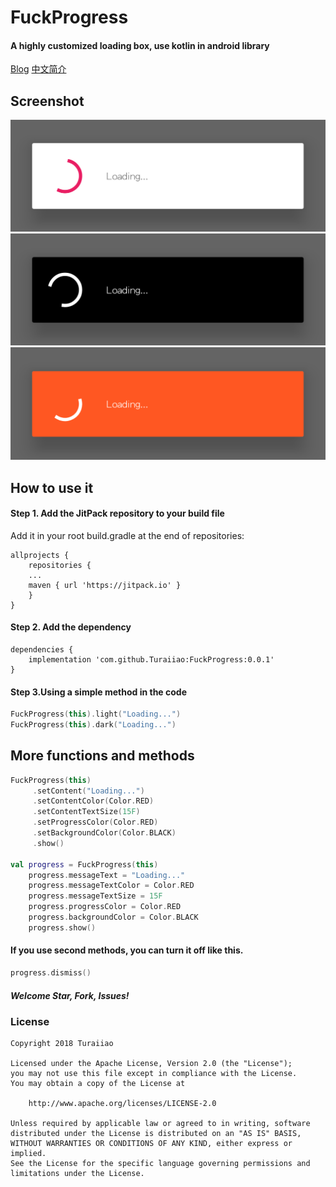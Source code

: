 # FuckProgress
#### A highly customized loading box, use kotlin in android library
[Blog](http://blog.xyiio.cn/)
[中文简介]()

##  Screenshot
![](https://github.com/Turaiiao/FuckProgress/blob/master/screenshot/Screenshot_2018-06-16-12-00-44-278_cn.xyiio.fuck.png)
![](https://github.com/Turaiiao/FuckProgress/blob/master/screenshot/Screenshot_2018-06-16-12-01-05-840_cn.xyiio.fuck.png)
![](https://github.com/Turaiiao/FuckProgress/blob/master/screenshot/Screenshot_2018-06-16-12-01-23-680_cn.xyiio.fuck.png)

## How to use it
#### Step 1. Add the JitPack repository to your build file
Add it in your root build.gradle at the end of repositories:
```
allprojects {
    repositories {
	...
	maven { url 'https://jitpack.io' }
    }
}
```
#### Step 2. Add the dependency
```
dependencies {
    implementation 'com.github.Turaiiao:FuckProgress:0.0.1'
}
```

#### Step 3.Using a simple method in the code
```kotlin
FuckProgress(this).light("Loading...")
FuckProgress(this).dark("Loading...")
```

## More functions and methods
```kotlin
FuckProgress(this)
     .setContent("Loading...")
     .setContentColor(Color.RED)
     .setContentTextSize(15F)
     .setProgressColor(Color.RED)
     .setBackgroundColor(Color.BLACK)
     .show()
     
val progress = FuckProgress(this)
    progress.messageText = "Loading..."
    progress.messageTextColor = Color.RED
    progress.messageTextSize = 15F
    progress.progressColor = Color.RED
    progress.backgroundColor = Color.BLACK
    progress.show()
```
#### If you use second methods, you can turn it off like this.
```kotlin
progress.dismiss()
```

##### Welcome Star, Fork, Issues!

### License
```
Copyright 2018 Turaiiao

Licensed under the Apache License, Version 2.0 (the "License");
you may not use this file except in compliance with the License.
You may obtain a copy of the License at

    http://www.apache.org/licenses/LICENSE-2.0

Unless required by applicable law or agreed to in writing, software
distributed under the License is distributed on an "AS IS" BASIS,
WITHOUT WARRANTIES OR CONDITIONS OF ANY KIND, either express or implied.
See the License for the specific language governing permissions and
limitations under the License.
```

